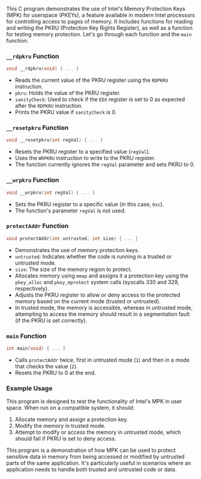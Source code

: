 This C program demonstrates the use of Intel's Memory Protection Keys (MPK) for userspace (PKEYs), a feature available in modern Intel processors for controlling access to pages of memory. It includes functions for reading and writing the PKRU (Protection Key Rights Register), as well as a function for testing memory protection. Let's go through each function and the `main` function:

### `__rdpkru` Function

```c
void __rdpkru(void) { ... }
```

- Reads the current value of the PKRU register using the `RDPKRU` instruction.
- `pkru`: Holds the value of the PKRU register.
- `sanityCheck`: Used to check if the `EDX` register is set to 0 as expected after the `RDPKRU` instruction.
- Prints the PKRU value if `sanityCheck` is 0.

### `__resetpkru` Function

```c
void __resetpkru(int regVal) { ... }
```

- Resets the PKRU register to a specified value (`regVal`).
- Uses the `WRPKRU` instruction to write to the PKRU register.
- The function currently ignores the `regVal` parameter and sets PKRU to 0.

### `__wrpkru` Function

```c
void __wrpkru(int regVal) { ... }
```

- Sets the PKRU register to a specific value (in this case, `0xc`).
- The function's parameter `regVal` is not used.

### `protectAddr` Function

```c
void protectAddr(int untrusted, int size) { ... }
```

- Demonstrates the use of memory protection keys.
- `untrusted`: Indicates whether the code is running in a trusted or untrusted mode.
- `size`: The size of the memory region to protect.
- Allocates memory using `mmap` and assigns it a protection key using the `pkey_alloc` and `pkey_mprotect` system calls (syscalls 330 and 329, respectively).
- Adjusts the PKRU register to allow or deny access to the protected memory based on the current mode (trusted or untrusted).
- In trusted mode, the memory is accessible, whereas in untrusted mode, attempting to access the memory should result in a segmentation fault (if the PKRU is set correctly).

### `main` Function

```c
int main(void) { ... }
```

- Calls `protectAddr` twice, first in untrusted mode (`1`) and then in a mode that checks the value (`2`).
- Resets the PKRU to 0 at the end.

### Example Usage

This program is designed to test the functionality of Intel's MPK in user space. When run on a compatible system, it should:

1. Allocate memory and assign a protection key.
2. Modify the memory in trusted mode.
3. Attempt to modify or access the memory in untrusted mode, which should fail if PKRU is set to deny access.

This program is a demonstration of how MPK can be used to protect sensitive data in memory from being accessed or modified by untrusted parts of the same application. It's particularly useful in scenarios where an application needs to handle both trusted and untrusted code or data.
